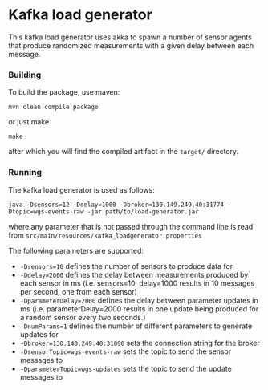 Kafka load generator
====================

This kafka load generator uses akka to spawn a number of sensor agents that produce randomized measurements with a given delay between each message.

### Building

To build the package, use maven:

```
mvn clean compile package
```

or just make

```
make
```

after which you will find the compiled artifact in the `target/` directory.

### Running

The kafka load generator is used as follows:

```
java -Dsensors=12 -Ddelay=1000 -Dbroker=130.149.249.40:31774 -Dtopic=wgs-events-raw -jar path/to/load-generator.jar
```

where any parameter that is not passed through the command line is read from `src/main/resources/kafka_loadgenerator.properties`

The following parameters are supported:

- `-Dsensors=10` defines the number of sensors to produce data for
- `-Ddelay=2000` defines the delay between measurements produced by each sensor in ms (i.e. sensors=10, delay=1000 results in 10 messages per second, one from each sensor)
- `-DparameterDelay=2000` defines the delay between parameter updates in ms (i.e. parameterDelay=2000 results in one update being produced for a random sensor every two seconds.)
- `-DnumParams=1` defines the number of different parameters to generate updates for
- `-Dbroker=130.140.249.40:31090` sets the connection string for the broker
- `-DsensorTopic=wgs-events-raw` sets the topic to send the sensor messages to
- `-DparameterTopic=wgs-updates` sets the topic to send the update messages to